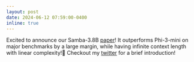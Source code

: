 ```yaml
---
layout: post
date: 2024-06-12 07:59:00-0400
inline: true
---
```


Excited to announce our Samba-3.8B [paper](https://arxiv.org/abs/2406.07522)! It outperforms Phi-3-mini on major benchmarks by a large margin, while having infinite context length with linear complexity!🚀 Checkout my [twitter](https://x.com/liliang_ren/status/1801027052147216457) for a brief introduction!
